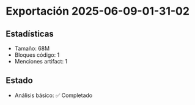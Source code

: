 # Exportación 2025-06-09-01-31-02

## Estadísticas
- Tamaño: 68M
- Bloques código: 1  
- Menciones artifact: 1

## Estado
- Análisis básico: ✅ Completado
